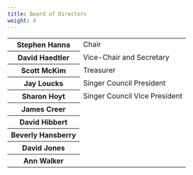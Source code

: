 ```yaml
---
title: Board of Directors
weight: 4
---
```


<table id="boardtable">
<tr><th>Stephen Hanna</th><td>Chair</td></tr>
<tr><th>David Haedtler</th><td>Vice-Chair and Secretary</td></tr>
<tr><th>Scott McKim</th><td>Treasurer</td></tr>
<tr><th>Jay Loucks</th><td>Singer Council President</td></tr>
<tr><th>Sharon Hoyt</th><td>Singer Council Vice President</td></tr>
<tr><th>James Creer</th></tr>
<tr><th>David Hibbert</th></tr>
<tr><th>Beverly Hansberry</th></tr>
<tr><th>David Jones</th></tr>
<tr><th>Ann Walker</th></tr>
</table>

